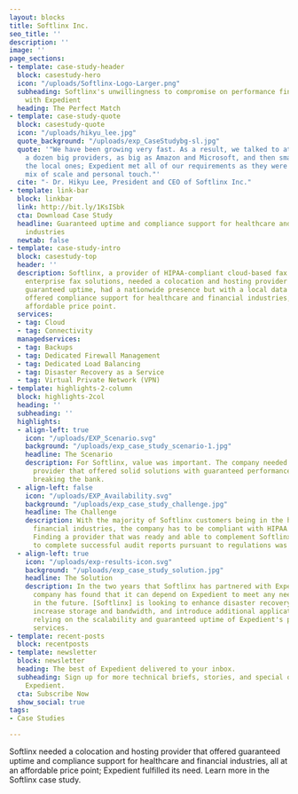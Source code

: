 ```yaml
---
layout: blocks
title: Softlinx Inc.
seo_title: ''
description: ''
image: ''
page_sections:
- template: case-study-header
  block: casestudy-hero
  icon: "/uploads/Softlinx-Logo-Larger.png"
  subheading: Softlinx's unwillingness to compromise on performance finds ideal partner
    with Expedient
  heading: The Perfect Match
- template: case-study-quote
  block: casestudy-quote
  icon: "/uploads/hikyu_lee.jpg"
  quote_background: "/uploads/exp_CaseStudybg-sl.jpg"
  quote: '"We have been growing very fast. As a result, we talked to at least half
    a dozen big providers, as big as Amazon and Microsoft, and then small ones and
    the local ones; Expedient met all of our requirements as they were the perfect
    mix of scale and personal touch."'
  cite: "- Dr. Hikyu Lee, President and CEO of Softlinx Inc."
- template: link-bar
  block: linkbar
  link: http://bit.ly/1KsISbk
  cta: Download Case Study
  headline: Guaranteed uptime and compliance support for healthcare and financial
    industries
  newtab: false
- template: case-study-intro
  block: casestudy-top
  header: ''
  description: Softlinx, a provider of HIPAA-compliant cloud-based fax services and
    enterprise fax solutions, needed a colocation and hosting provider that offered
    guaranteed uptime, had a nationwide presence but with a local data center, and
    offered compliance support for healthcare and financial industries, all at an
    affordable price point.
  services:
  - tag: Cloud
  - tag: Connectivity
  managedservices:
  - tag: Backups
  - tag: Dedicated Firewall Management
  - tag: Dedicated Load Balancing
  - tag: Disaster Recovery as a Service
  - tag: Virtual Private Network (VPN)
- template: highlights-2-column
  block: highlights-2col
  heading: ''
  subheading: ''
  highlights:
  - align-left: true
    icon: "/uploads/EXP_Scenario.svg"
    background: "/uploads/exp_case_study_scenario-1.jpg"
    headline: The Scenario
    description: For Softlinx, value was important. The company needed a full-service
      provider that offered solid solutions with guaranteed performance but without
      breaking the bank.
  - align-left: false
    icon: "/uploads/EXP_Availability.svg"
    background: "/uploads/exp_case_study_challenge.jpg"
    headline: The Challenge
    description: With the majority of Softlinx customers being in the healthcare or
      financial industries, the company has to be compliant with HIPAA and PCI-DSS.
      Finding a provider that was ready and able to complement Softlinx's efforts
      to complete successful audit reports pursuant to regulations was necessary.
  - align-left: true
    icon: "/uploads/exp-results-icon.svg"
    background: "/uploads/exp_case_study_solution.jpg"
    headline: The Solution
    description: In the two years that Softlinx has partnered with Expedient, the
      company has found that it can depend on Expedient to meet any needs, now and
      in the future. [Softlinx] is looking to enhance disaster recovery capabilities,
      increase storage and bandwidth, and introduce additional application services
      relying on the scalability and guaranteed uptime of Expedient's products and
      services.
- template: recent-posts
  block: recentposts
- template: newsletter
  block: newsletter
  heading: The best of Expedient delivered to your inbox.
  subheading: Sign up for more technical briefs, stories, and special offers from
    Expedient.
  cta: Subscribe Now
  show_social: true
tags:
- Case Studies

---
```

Softlinx needed a colocation and hosting provider that offered guaranteed uptime and compliance support for healthcare and financial industries, all at an affordable price point; Expedient fulfilled its need. Learn more in the Softlinx case study.